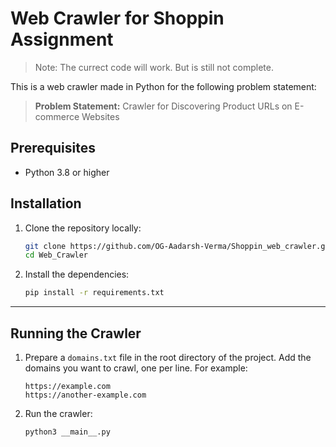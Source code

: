 # Web Crawler for Shoppin Assignment

> Note: The currect code will work. But is still not complete.

This is a web crawler made in Python for the following problem statement:

> **Problem Statement:** Crawler for Discovering Product URLs on E-commerce Websites


## Prerequisites

- Python 3.8 or higher



## Installation

1. Clone the repository locally:
   ```bash
   git clone https://github.com/OG-Aadarsh-Verma/Shoppin_web_crawler.git
   cd Web_Crawler
   ```

2. Install the dependencies:
   ```bash
   pip install -r requirements.txt
   ```

---

## Running the Crawler

1. Prepare a `domains.txt` file in the root directory of the project. Add the domains you want to crawl, one per line. For example:
   ```
   https://example.com
   https://another-example.com
   ```

2. Run the crawler:
   ```bash
   python3 __main__.py
   ```